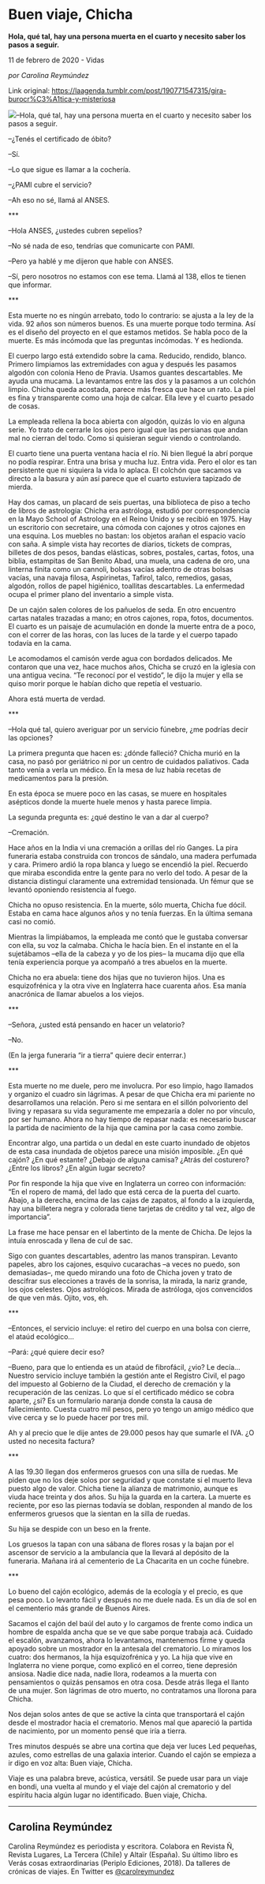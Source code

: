 # Buen viaje, Chicha

**Hola, qué tal, hay una persona muerta en el cuarto y necesito saber los pasos a seguir.**

11 de febrero de 2020 - Vidas

_por Carolina Reymúndez_

Link original: https://laagenda.tumblr.com/post/190771547315/gira-burocr%C3%A1tica-y-misteriosa

![](https://64.media.tumblr.com/c4c60b7afe0cabd0cfb74761e0ebc0d5/d02aaf03dcc6fcd2-bb/s500x750/ce9de60b18ff98f534316806de7f248c7ede80fd.png)–Hola, qué tal, hay una persona muerta en el cuarto y necesito saber los pasos a seguir.  

–¿Tenés el certificado de óbito?  

–Sí.  

–Lo que sigue es llamar a la cochería.  
 
–¿PAMI cubre el servicio?  

–Ah eso no sé, llamá al ANSES.

\*\*\*

–Hola ANSES, ¿ustedes cubren sepelios?  

–No sé nada de eso, tendrías que comunicarte con PAMI.  
 
–Pero ya hablé y me dijeron que hable con ANSES.  

–Sí, pero nosotros no estamos con ese tema. Llamá al 138, ellos te tienen que informar. 

\*\*\*

Esta muerte no es ningún arrebato, todo lo contrario: se ajusta a la ley de la vida. 92 años son números buenos. Es una muerte porque todo termina. Así es el diseño del proyecto en el que estamos metidos. Se habla poco de la muerte. Es más incómoda que las preguntas incómodas. Y es hedionda. 


El cuerpo largo está extendido sobre la cama. Reducido, rendido, blanco. Primero limpiamos las extremidades con agua y después les pasamos algodón con colonia Heno de Pravia. Usamos guantes descartables. Me ayuda una mucama. La levantamos entre las dos y la pasamos a un colchón limpio. Chicha queda acostada, parece más fresca que hace un rato. La piel es fina y transparente como una hoja de calcar. Ella leve y el cuarto pesado de cosas. 


La empleada rellena la boca abierta con algodón, quizás lo vio en alguna serie. Yo trato de cerrarle los ojos pero igual que las persianas que andan mal no cierran del todo. Como si quisieran seguir viendo o controlando. 


El cuarto tiene una puerta ventana hacia el río. Ni bien llegué la abrí porque no podía respirar. Entra una brisa y mucha luz. Entra vida. Pero el olor es tan persistente que ni siquiera la vida lo aplaca. El colchón que sacamos va directo a la basura y aún así parece que el cuarto estuviera tapizado de mierda. 


Hay dos camas, un placard de seis puertas, una biblioteca de piso a techo de libros de astrología: Chicha era astróloga, estudió por correspondencia en la Mayo School of Astrology en el Reino Unido y se recibió en 1975. Hay un escritorio con secretaire, una cómoda con cajones y otros cajones en una esquina. Los muebles no bastan: los objetos arañan el espacio vacío con saña. A simple vista hay recortes de diarios, tickets de compras, billetes de dos pesos, bandas elásticas, sobres, postales, cartas, fotos, una biblia, estampitas de San Benito Abad, una muela, una cadena de oro, una linterna finita como un cannoli, bolsas vacías adentro de otras bolsas vacías, una navaja filosa, Aspirinetas, Tafirol, talco, remedios, gasas, algodón, rollos de papel higiénico, toallitas descartables. La enfermedad ocupa el primer plano del inventario a simple vista. 


De un cajón salen colores de los pañuelos de seda. En otro encuentro cartas natales trazadas a mano; en otros cajones, ropa, fotos, documentos. El cuarto es un paisaje de acumulación en donde la muerte entra de a poco, con el correr de las horas, con las luces de la tarde y el cuerpo tapado todavía en la cama. 


Le acomodamos el camisón verde agua con bordados delicados. Me contaron que una vez, hace muchos años, Chicha se cruzó en la iglesia con una antigua vecina. “Te reconocí por el vestido”, le dijo la mujer y ella se quiso morir porque le habían dicho que repetía el vestuario. 


Ahora está muerta de verdad. 


\*\*\*

–Hola qué tal, quiero averiguar por un servicio fúnebre, ¿me podrías decir las opciones? 

La primera pregunta que hacen es: ¿dónde falleció? Chicha murió en la casa, no pasó por geriátrico ni por un centro de cuidados paliativos. Cada tanto venía a verla un médico. En la mesa de luz había recetas de medicamentos para la presión. 


En esta época se muere poco en las casas, se muere en hospitales asépticos donde la muerte huele menos y hasta parece limpia. 


La segunda pregunta es: ¿qué destino le van a dar al cuerpo?


–Cremación.

Hace años en la India vi una cremación a orillas del río Ganges. La pira funeraria estaba construida con troncos de sándalo, una madera perfumada y cara. Primero ardió la ropa blanca y luego se encendió la piel. Recuerdo que miraba escondida entre la gente para no verlo del todo. A pesar de la distancia distinguí claramente una extremidad tensionada. Un fémur que se levantó oponiendo resistencia al fuego. 


Chicha no opuso resistencia. En la muerte, sólo muerta, Chicha fue dócil. Estaba en cama hace algunos años y no tenía fuerzas. En la última semana casi no comió. 


Mientras la limpiábamos, la empleada me contó que le gustaba conversar con ella, su voz la calmaba. Chicha le hacía bien. En el instante en el la sujetábamos –ella de la cabeza y yo de los pies– la mucama dijo que ella tenía experiencia porque ya acompañó a tres abuelos en la muerte. 


Chicha no era abuela: tiene dos hijas que no tuvieron hijos. Una es esquizofrénica y la otra vive en Inglaterra hace cuarenta años. Esa manía anacrónica de llamar abuelos a los viejos. 


\*\*\*

–Señora, ¿usted está pensando en hacer un velatorio?  

–No.

  
  
  
  
(En la jerga funeraria “ir a tierra” quiere decir enterrar.) 


\*\*\*

Esta muerte no me duele, pero me involucra. Por eso limpio, hago llamados y organizo el cuadro sin lágrimas. A pesar de que Chicha era mi pariente no desarrollamos una relación. Pero si me sentara en el sillón polvoriento del living y repasara su vida seguramente me empezaría a doler no por vínculo, por ser humano. Ahora no hay tiempo de repasar nada: es necesario buscar la partida de nacimiento de la hija que camina por la casa como zombie. 


Encontrar algo, una partida o un dedal en este cuarto inundado de objetos de esta casa inundada de objetos parece una misión imposible. ¿En qué cajón? ¿En qué estante? ¿Debajo de alguna camisa? ¿Atrás del costurero? ¿Entre los libros? ¿En algún lugar secreto?


Por fin responde la hija que vive en Inglaterra un correo con información: “En el ropero de mamá, del lado que está cerca de la puerta del cuarto. Abajo, a la derecha, encima de las cajas de zapatos, al fondo a la izquierda, hay una billetera negra y colorada tiene tarjetas de crédito y tal vez, algo de importancia”. 


La frase me hace pensar en el labertinto de la mente de Chicha. De lejos la intuía enroscada y llena de cul de sac. 


Sigo con guantes descartables, adentro las manos transpiran. Levanto papeles, abro los cajones, esquivo cucarachas –a veces no puedo, son demasiadas–, me quedo mirando una foto de Chicha joven y trato de descifrar sus elecciones a través de la sonrisa, la mirada, la nariz grande, los ojos celestes. Ojos astrológicos. Mirada de astróloga, ojos convencidos de que ven más. Ojito, vos, eh. 


\*\*\*

–Entonces, el servicio incluye: el retiro del cuerpo en una bolsa con cierre, el ataúd ecológico…  

–Pará: ¿qué quiere decir eso?  

–Bueno, para que lo entienda es un ataúd de fibrofácil, ¿vio? Le decía… Nuestro servicio incluye también la gestión ante el Registro Civil, el pago del impuesto al Gobierno de la Ciudad, el derecho de cremación y la recuperación de las cenizas. Lo que sí el certificado médico se cobra aparte, ¿si? Es un formulario naranja donde consta la causa de fallecimiento. Cuesta cuatro mil pesos, pero yo tengo un amigo médico que vive cerca y se lo puede hacer por tres mil.   

Ah y al precio que le dije antes de 29.000 pesos hay que sumarle el IVA. ¿O usted no necesita factura?

\*\*\*

A las 19.30 llegan dos enfermeros gruesos con una silla de ruedas. Me piden que no los deje solos por seguridad y que constate si el muerto lleva puesto algo de valor. Chicha tiene la alianza de matrimonio, aunque es viuda hace treinta y dos años. Su hija la guarda en la cartera. La muerte es reciente, por eso las piernas todavía se doblan, responden al mando de los enfermeros gruesos que la sientan en la silla de ruedas. 

Su hija se despide con un beso en la frente. 

Los gruesos la tapan con una sábana de flores rosas y la bajan por el ascensor de servicio a la ambulancia que la llevará al depósito de la funeraria. Mañana irá al cementerio de La Chacarita en un coche fúnebre. 


\*\*\*

Lo bueno del cajón ecológico, además de la ecología y el precio, es que pesa poco. Lo levanto fácil y después no me duele nada. Es un día de sol en el cementerio más grande de Buenos Aires. 


Sacamos el cajón del baúl del auto y lo cargamos de frente como indica un hombre de espalda ancha que se ve que sabe porque trabaja acá. Cuidado el escalón, avanzamos, ahora lo levantamos, mantenemos firme y queda apoyado sobre un mostrador en la antesala del crematorio. Lo miramos los cuatro: dos hermanos, la hija esquizofrénica y yo. La hija que vive en Inglaterra no viene porque, como explicó en el correo, tiene depresión ansiosa. Nadie dice nada, nadie llora, rodeamos a la muerta con pensamientos o quizás pensamos en otra cosa. Desde atrás llega el llanto de una mujer. Son lágrimas de otro muerto, no contratamos una llorona para Chicha. 


Nos dejan solos antes de que se active la cinta que transportará el cajón desde el mostrador hacia el crematorio. Menos mal que apareció la partida de nacimiento, por un momento pensé que iría a tierra. 


Tres minutos después se abre una cortina que deja ver luces Led pequeñas, azules, como estrellas de una galaxia interior. Cuando el cajón se empieza a ir digo en voz alta: Buen viaje, Chicha. 


Viaje es una palabra breve, acústica, versátil. Se puede usar para un viaje en bondi, una vuelta al mundo y el viaje del cajón al crematorio y del espíritu hacia algún lugar no identificado. Buen viaje, Chicha.




---

 Carolina Reymúndez
-------------------

 Carolina Reymúndez es periodista y escritora. Colabora en Revista Ñ, Revista Lugares, La Tercera (Chile) y Altaïr (España). Su último libro es Verás cosas extraordinarias (Periplo Ediciones, 2018). Da talleres de crónicas de viajes. En Twitter es [@carolreymundez](https://twitter.com/carolreymundez) 

